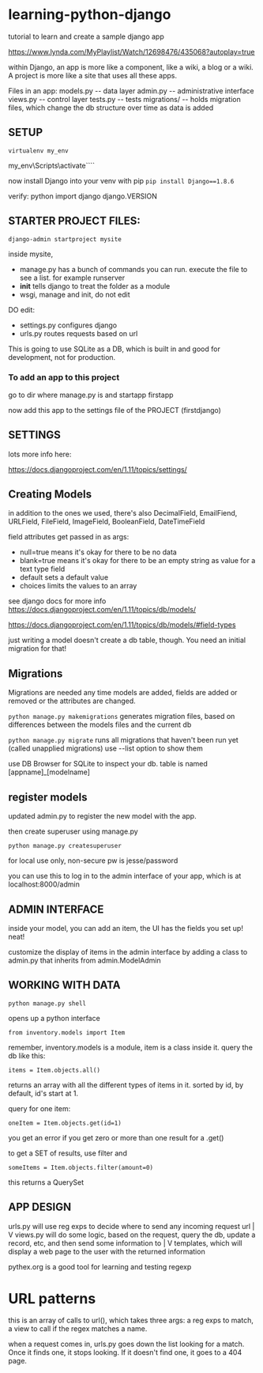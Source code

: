 # learning-python-django
tutorial to learn and create a sample django app


https://www.lynda.com/MyPlaylist/Watch/12698476/435068?autoplay=true

within Django, an app is more like a component, like a wiki, a blog or a wiki. A project is more like a site that uses all these apps. 

Files in an app:
models.py -- data layer
admin.py -- administrative interface
views.py -- control layer
tests.py -- tests
migrations/ -- holds migration files, which change the db structure over time as data is added 

## SETUP

````virtualenv my_env````

my_env\Scripts\activate````

now install Django into your venv with pip
````pip install Django==1.8.6````

verify:
python
    import django 
    django.VERSION


## STARTER PROJECT FILES:
````django-admin startproject mysite````

inside mysite, 
* manage.py has a bunch of commands you can run. execute the file to see a list. for example runserver
* __init__ tells django to treat the folder as a module
* wsgi, manage and init, do not edit

DO edit:
* settings.py configures django
* urls.py routes requests based on url

This is going to use SQLite as a DB, which is built in and good for development, not for production. 

### To add an app to this project

go to dir where manage.py is and startapp firstapp

now add this app to the settings file of the PROJECT (firstdjango)

## SETTINGS

lots more info here:

https://docs.djangoproject.com/en/1.11/topics/settings/

## Creating Models

in addition to the ones we used, 
there's also DecimalField, EmailFiend, URLField, FileField, ImageField, BooleanField, DateTimeField

field attributes get passed in as args:
* null=true means it's okay for there to be no data
* blank=true means it's okay for there to be an empty string as value for a text type field
* default sets a default value
* choices limits the values to an array

see django docs for more info https://docs.djangoproject.com/en/1.11/topics/db/models/

https://docs.djangoproject.com/en/1.11/topics/db/models/#field-types

just writing a model doesn't create a db table, though. You need an initial migration for that!

## Migrations

Migrations are needed any time models are added, fields are added or removed or the attributes are changed.

````python manage.py makemigrations````
generates migration files, based on differences between the models files and the current db

````python manage.py migrate````
runs all migrations that haven't been run yet (called unapplied migrations)
use --list option to show them

use DB Browser for SQLite to inspect your db. table is named [appname]_[modelname]

## register models

updated admin.py to register the new model with the app. 

then create superuser using manage.py

````python manage.py createsuperuser````

for local use only, non-secure pw is jesse/password

you can use this to log in to the admin interface of your app, which is at localhost:8000/admin

## ADMIN INTERFACE

inside your model, you can add an item, the UI has the fields you set up! neat!

customize the display of items in the admin interface by adding a class to admin.py that inherits from admin.ModelAdmin

## WORKING WITH DATA

````python manage.py shell````

opens up a python interface

````from inventory.models import Item````

remember, inventory.models is a module, item is a class inside it. query the db like this:

````items = Item.objects.all()````

returns an array with all the different types of items in it. sorted by id, by default, id's start at 1.

query for one item:

````oneItem = Item.objects.get(id=1)````

you get an error if you get zero or more than one result for a .get()

to get a SET of results, use filter and 

````someItems = Item.objects.filter(amount=0)````

this returns a QuerySet

## APP DESIGN
urls.py will use reg exps to decide where to send any incoming request url
|
V
views.py will do some logic, based on the request, query the db, update a record, etc, and then send some information to
|
V
templates, which will display a web page to the user with the returned information

pythex.org is a good tool for learning and testing regexp

# URL patterns
this is an array of calls to url(), which takes three args:
a reg exps to match, 
a view to call if the regex matches
a name.

when a request comes in, urls.py goes down the list looking for a match. Once it finds one, it stops looking. If it doesn't find one, it goes to a 404 page.